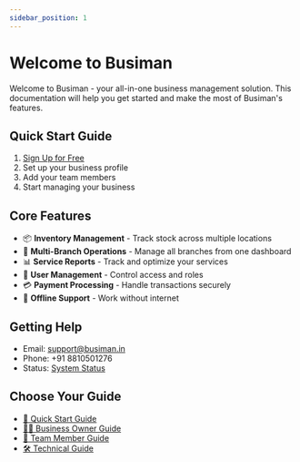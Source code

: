 ```yaml
---
sidebar_position: 1
---
```


# Welcome to Busiman

Welcome to Busiman - your all-in-one business management solution. This documentation will help you get started and make the most of Busiman's features.

## Quick Start Guide

1. [Sign Up for Free](https://busiman.in/auth/login)
2. Set up your business profile
3. Add your team members
4. Start managing your business

## Core Features

- 📦 **Inventory Management** - Track stock across multiple locations
- 🏢 **Multi-Branch Operations** - Manage all branches from one dashboard
- 📊 **Service Reports** - Track and optimize your services
- 👥 **User Management** - Control access and roles
- 💳 **Payment Processing** - Handle transactions securely
- 🔄 **Offline Support** - Work without internet

## Getting Help

- Email: support@busiman.in
- Phone: +91 8810501276
- Status: [System Status](https://status.busiman.in)

## Choose Your Guide

- [🚀 Quick Start Guide](./category/getting-started)
- [👨‍💼 Business Owner Guide](./category/business-owner)
- [👥 Team Member Guide](./category/team-member)
- [🛠️ Technical Guide](./category/technical)